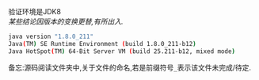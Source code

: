 验证环境是JDK8  
_某些结论因版本的变换更替,有所出入._  
```sh
java version "1.8.0_211"
Java(TM) SE Runtime Environment (build 1.8.0_211-b12)
Java HotSpot(TM) 64-Bit Server VM (build 25.211-b12, mixed mode)
```  

备忘:源码阅读文件夹中,关于文件的命名,若是前缀符号`_`表示该文件未完成/待定.  
